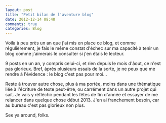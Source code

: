 ```yaml
---
layout: post
title: "Petit bilan de l'aventure blog"
date: 2012-12-14 08:40
comments: true
categories: Blog
---
```

Voilà à peu près un an que j'ai mis en place ce blog, et comme régulièrement, je fais le même constat d'échec sur ma capacité à tenir un blog comme j'aimerais le consulter si j'en étais le lecteur.

9 posts en un an, y compris celui-ci, et rien depuis le mois d'âout, ce n'est pas glorieux. Bref, àprès plusieurs essais de la sorte, je ne peux que me rendre à l'évidence :  le blog c'est pas pour moi...

Reste à trouver autre chose, plus à ma portée, moins dans une thématique liée à l'écriture de texte peut-être, ou carrément dans un autre projet qui sait. Je vais y réfléchir pendant les fêtes de fin d'année et essayer de me relancer dans quelque chose début 2013. J'en ai franchement besoin, car au bureau c'est pas glorieux non plus.

See ya around, folks.
